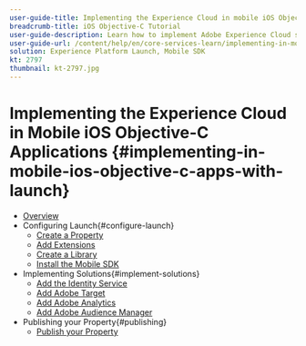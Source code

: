 ```yaml
---
user-guide-title: Implementing the Experience Cloud in mobile iOS Objective-C applications
breadcrumb-title: iOS Objective-C Tutorial
user-guide-description: Learn how to implement Adobe Experience Cloud solutions in mobile iOS Objective-C apps with Experience Platform Launch.
user-guide-url: /content/help/en/core-services-learn/implementing-in-mobile-ios-objective-c-apps-with-launch/index.html
solution: Experience Platform Launch, Mobile SDK
kt: 2797
thumbnail: kt-2797.jpg
---
```


# Implementing the Experience Cloud in Mobile iOS Objective-C Applications {#implementing-in-mobile-ios-objective-c-apps-with-launch}

+ [Overview](index.md)
+ Configuring Launch{#configure-launch}
  + [Create a Property](launch-create-a-property.md)
  + [Add Extensions](launch-add-extensions.md)
  + [Create a Library](launch-create-a-library.md)
  + [Install the Mobile SDK](launch-install-the-mobile-sdk.md)
+ Implementing Solutions{#implement-solutions}
  + [Add the Identity Service](id-service.md)
  + [Add Adobe Target](target.md)
  + [Add Adobe Analytics](analytics.md)
  + [Add Adobe Audience Manager](audience-manager.md)
+ Publishing your Property{#publishing}
  + [Publish your Property](publish.md)
